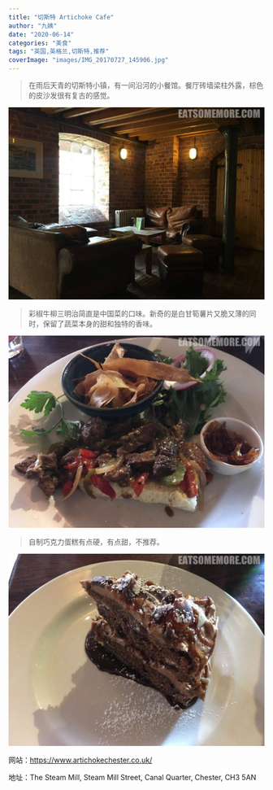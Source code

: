 ```yaml
---
title: "切斯特 Artichoke Cafe"
author: "九姨"
date: "2020-06-14"
categories: "美食"
tags: "英国,英格兰,切斯特,推荐"
coverImage: "images/IMG_20170727_145906.jpg"
---
```


>在雨后天青的切斯特小镇，有一间沿河的小餐馆。餐厅砖墙梁柱外露，棕色的皮沙发很有复古的感觉。

![Artichoke Cafe](images/IMG_20170727_140233.jpg)

>彩椒牛柳三明治简直是中国菜的口味。新奇的是白甘筍薯片又脆又薄的同时，保留了蔬菜本身的甜和独特的香味。

![Artichoke Cafe](images/IMG_20170727_142130.jpg)

>自制巧克力蛋糕有点硬，有点甜，不推荐。

![Artichoke Cafe](images/IMG_20170727_144740.jpg)

网站：https://www.artichokechester.co.uk/

地址：The Steam Mill, Steam Mill Street, Canal Quarter, Chester, CH3 5AN